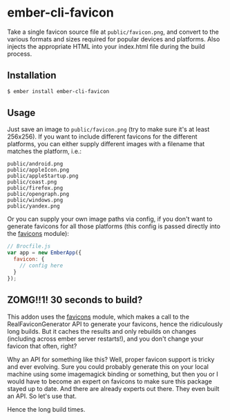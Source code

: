 # ember-cli-favicon

Take a single favicon source file at `public/favicon.png`, and convert to the various formats and sizes required for popular devices and platforms. Also injects the appropriate HTML into your index.html file during the build process.

## Installation

```sh
$ ember install ember-cli-favicon
```

## Usage

Just save an image to `public/favicon.png` (try to make sure it's at least 256x256). If you want to include different favicons for the different platforms,
you can either supply different images with a filename that matches the platform, i.e.:

```
public/android.png
public/appleIcon.png
public/appleStartup.png
public/coast.png
public/firefox.png
public/opengraph.png
public/windows.png
public/yandex.png
```

Or you can supply your own image paths via config, if you don't want to generate favicons for all those platforms (this config is passed directly into the [favicons](https://github.com/haydenbleasel/favicons) module):

```js
// Brocfile.js
var app = new EmberApp({
  favicon: {
    // config here
  }
});
```

## ZOMG!!1! 30 seconds to build?

This addon uses the [favicons](https://github.com/haydenbleasel/favicons) module, which makes a call to the RealFaviconGenerator API to generate your favicons, hence the ridiculously long builds. But it caches the results and only rebuilds on changes (including across ember server restarts!), and you don't change your favicon that often, right?

Why an API for something like this? Well, proper favicon support is tricky and ever evolving. Sure you could probably generate this on your local machine using some imagemagick binding or something, but then you or I would have to become an expert on favicons to make sure this package stayed up to date. And there are already experts out there. They even built an API. So let's use that.

Hence the long build times.
